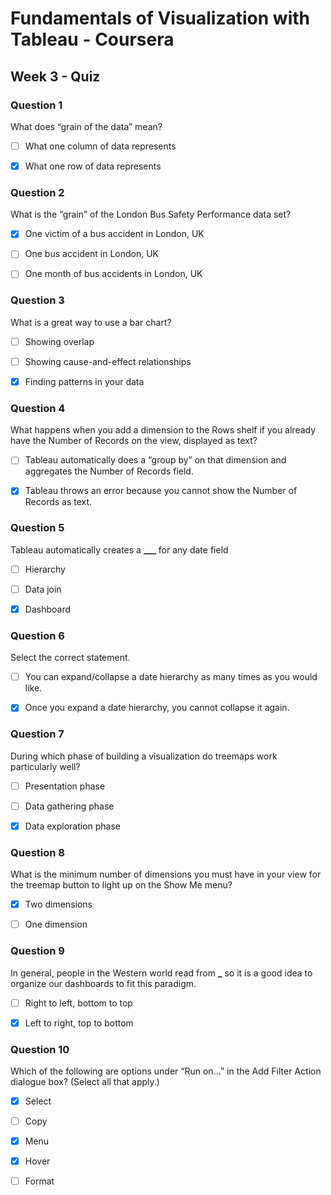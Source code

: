 # Fundamentals of Visualization with Tableau - Coursera

## Week 3 - Quiz

### Question 1

What does “grain of the data” mean?

- [ ] What one column of data represents

- [x] What one row of data represents

### Question 2

What is the “grain” of the London Bus Safety Performance data set?

- [x] One victim of a bus accident in London, UK

- [ ] One bus accident in London, UK

- [ ] One month of bus accidents in London, UK

### Question 3

What is a great way to use a bar chart?

- [ ] Showing overlap

- [ ] Showing cause-and-effect relationships

- [x] Finding patterns in your data

### Question 4

What happens when you add a dimension to the Rows shelf if you already have the Number of Records on the view, displayed as text?

- [ ] Tableau automatically does a “group by” on that dimension and aggregates the Number of Records field.

- [x] Tableau throws an error because you cannot show the Number of Records as text.

### Question 5

Tableau automatically creates a **\_\_\_** for any date field

- [ ] Hierarchy

- [ ] Data join

- [x] Dashboard

### Question 6

Select the correct statement.

- [ ] You can expand/collapse a date hierarchy as many times as you would like.

- [x] Once you expand a date hierarchy, you cannot collapse it again.

### Question 7

During which phase of building a visualization do treemaps work particularly well?

- [ ] Presentation phase

- [ ] Data gathering phase

- [x] Data exploration phase

### Question 8

What is the minimum number of dimensions you must have in your view for the treemap button to light up on the Show Me menu?

- [x] Two dimensions

- [ ] One dimension

### Question 9

In general, people in the Western world read from ********\_******** so it is a good idea to organize our dashboards to fit this paradigm.

- [ ] Right to left, bottom to top

- [x] Left to right, top to bottom

### Question 10

Which of the following are options under “Run on…” in the Add Filter Action dialogue box? (Select all that apply.)

- [x] Select

- [ ] Copy

- [x] Menu

- [x] Hover

- [ ] Format
